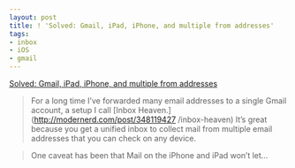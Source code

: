 ```yaml
---
layout: post
title: ! 'Solved: Gmail, iPad, iPhone, and multiple from addresses'
tags:
- inbox
- iOS
- gmail
---
```

[Solved: Gmail, iPad, iPhone, and multiple from
addresses](http://modernerd.com/post/535350679)

> For a long time I’ve forwarded many email addresses to a single Gmail
account, a setup I call [Inbox Heaven.](http://modernerd.com/post/348119427
/inbox-heaven) It’s great because you get a unified inbox to collect mail from
multiple email addresses that you can check on any device.

>

> One caveat has been that Mail on the iPhone and iPad won’t let…


